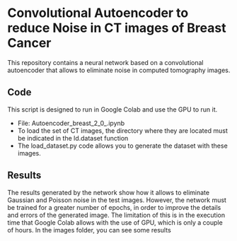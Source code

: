 # Convolutional Autoencoder to reduce Noise in CT images of Breast Cancer

This repository contains a neural network based on a convolutional autoencoder that allows to eliminate noise in computed tomography images.

## Code

This script is designed to run in Google Colab and use the GPU to run it.
* File: Autoencoder_breast_2_0_.ipynb
* To load the set of CT images, the directory where they are located must be indicated in the ld.dataset function
* The load_dataset.py code allows you to generate the dataset with these images.

## Results

The results generated by the network show how it allows to eliminate Gaussian and Poisson noise in the test images. However, the network must be trained for a greater number of epochs, in order to improve the details and errors of the generated image. The limitation of this is in the execution time that Google Colab allows with the use of GPU, which is only a couple of hours. In the images folder, you can see some results
